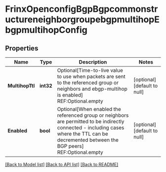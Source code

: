 # FrinxOpenconfigBgpBgpcommonstructureneighborgroupebgpmultihopEbgpmultihopConfig

## Properties
Name | Type | Description | Notes
------------ | ------------- | ------------- | -------------
**MultihopTtl** | **int32** | Optional[Time-to-live value to use when packets are sent to the referenced group or neighbors and ebgp-multihop is enabled] REF:Optional.empty | [optional] [default to null]
**Enabled** | **bool** | Optional[When enabled the referenced group or neighbors are permitted to be indirectly connected - including cases where the TTL can be decremented between the BGP peers] REF:Optional.empty | [optional] [default to null]

[[Back to Model list]](../README.md#documentation-for-models) [[Back to API list]](../README.md#documentation-for-api-endpoints) [[Back to README]](../README.md)


